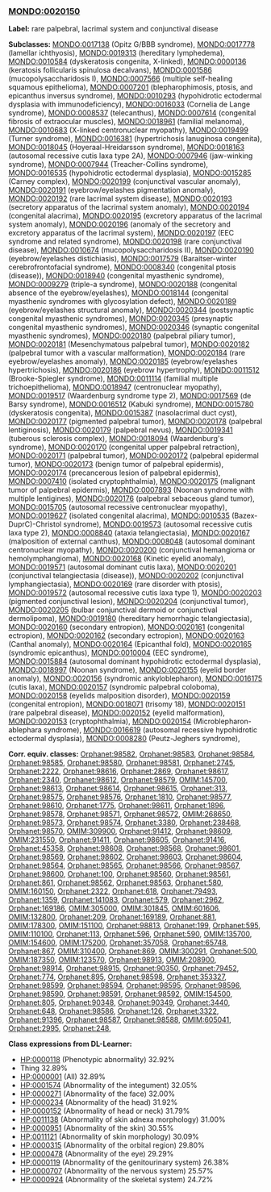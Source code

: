 
### [MONDO:0020150](http://purl.obolibrary.org/obo/MONDO_0020150)
**Label:** rare palpebral, lacrimal system and conjunctival disease

**Subclasses:** [MONDO:0017138](http://purl.obolibrary.org/obo/MONDO_0017138) (Opitz G/BBB syndrome), [MONDO:0017778](http://purl.obolibrary.org/obo/MONDO_0017778) (lamellar ichthyosis), [MONDO:0019313](http://purl.obolibrary.org/obo/MONDO_0019313) (hereditary lymphedema), [MONDO:0010584](http://purl.obolibrary.org/obo/MONDO_0010584) (dyskeratosis congenita, X-linked), [MONDO:0000136](http://purl.obolibrary.org/obo/MONDO_0000136) (keratosis follicularis spinulosa decalvans), [MONDO:0001586](http://purl.obolibrary.org/obo/MONDO_0001586) (mucopolysaccharidosis I), [MONDO:0007566](http://purl.obolibrary.org/obo/MONDO_0007566) (multiple self-healing squamous epithelioma), [MONDO:0007201](http://purl.obolibrary.org/obo/MONDO_0007201) (blepharophimosis, ptosis, and epicanthus inversus syndrome), [MONDO:0010293](http://purl.obolibrary.org/obo/MONDO_0010293) (hypohidrotic ectodermal dysplasia with immunodeficiency), [MONDO:0016033](http://purl.obolibrary.org/obo/MONDO_0016033) (Cornelia de Lange syndrome), [MONDO:0008537](http://purl.obolibrary.org/obo/MONDO_0008537) (telecanthus), [MONDO:0007614](http://purl.obolibrary.org/obo/MONDO_0007614) (congenital fibrosis of extraocular muscles), [MONDO:0018961](http://purl.obolibrary.org/obo/MONDO_0018961) (familial melanoma), [MONDO:0010683](http://purl.obolibrary.org/obo/MONDO_0010683) (X-linked centronuclear myopathy), [MONDO:0019499](http://purl.obolibrary.org/obo/MONDO_0019499) (Turner syndrome), [MONDO:0016381](http://purl.obolibrary.org/obo/MONDO_0016381) (hypertrichosis lanuginosa congenita), [MONDO:0018045](http://purl.obolibrary.org/obo/MONDO_0018045) (Hoyeraal-Hreidarsson syndrome), [MONDO:0018163](http://purl.obolibrary.org/obo/MONDO_0018163) (autosomal recessive cutis laxa type 2A), [MONDO:0007946](http://purl.obolibrary.org/obo/MONDO_0007946) (jaw-winking syndrome), [MONDO:0007944](http://purl.obolibrary.org/obo/MONDO_0007944) (Treacher-Collins syndrome), [MONDO:0016535](http://purl.obolibrary.org/obo/MONDO_0016535) (hypohidrotic ectodermal dysplasia), [MONDO:0015285](http://purl.obolibrary.org/obo/MONDO_0015285) (Carney complex), [MONDO:0020199](http://purl.obolibrary.org/obo/MONDO_0020199) (conjunctival vascular anomaly), [MONDO:0020191](http://purl.obolibrary.org/obo/MONDO_0020191) (eyebrow/eyelashes pigmentation anomaly), [MONDO:0020192](http://purl.obolibrary.org/obo/MONDO_0020192) (rare lacrimal system disease), [MONDO:0020193](http://purl.obolibrary.org/obo/MONDO_0020193) (secretory apparatus of the lacrimal system anomaly), [MONDO:0020194](http://purl.obolibrary.org/obo/MONDO_0020194) (congenital alacrima), [MONDO:0020195](http://purl.obolibrary.org/obo/MONDO_0020195) (excretory apparatus of the lacrimal system anomaly), [MONDO:0020196](http://purl.obolibrary.org/obo/MONDO_0020196) (anomaly of the secretory and excretory apparatus of the lacrimal system), [MONDO:0020197](http://purl.obolibrary.org/obo/MONDO_0020197) (EEC syndrome and related syndrome), [MONDO:0020198](http://purl.obolibrary.org/obo/MONDO_0020198) (rare conjunctival disease), [MONDO:0010674](http://purl.obolibrary.org/obo/MONDO_0010674) (mucopolysaccharidosis II), [MONDO:0020190](http://purl.obolibrary.org/obo/MONDO_0020190) (eyebrow/eyelashes distichiasis), [MONDO:0017579](http://purl.obolibrary.org/obo/MONDO_0017579) (Baraitser-winter cerebrofrontofacial syndrome), [MONDO:0008340](http://purl.obolibrary.org/obo/MONDO_0008340) (congenital ptosis (disease)), [MONDO:0018940](http://purl.obolibrary.org/obo/MONDO_0018940) (congenital myasthenic syndrome), [MONDO:0009279](http://purl.obolibrary.org/obo/MONDO_0009279) (triple-a syndrome), [MONDO:0020188](http://purl.obolibrary.org/obo/MONDO_0020188) (congenital absence of the eyebrow/eyelashes), [MONDO:0018144](http://purl.obolibrary.org/obo/MONDO_0018144) (congenital myasthenic syndromes with glycosylation defect), [MONDO:0020189](http://purl.obolibrary.org/obo/MONDO_0020189) (eyebrow/eyelashes structural anomaly), [MONDO:0020344](http://purl.obolibrary.org/obo/MONDO_0020344) (postsynaptic congenital myasthenic syndromes), [MONDO:0020345](http://purl.obolibrary.org/obo/MONDO_0020345) (presynaptic congenital myasthenic syndromes), [MONDO:0020346](http://purl.obolibrary.org/obo/MONDO_0020346) (synaptic congenital myasthenic syndromes), [MONDO:0020180](http://purl.obolibrary.org/obo/MONDO_0020180) (palpebral piliary tumor), [MONDO:0020181](http://purl.obolibrary.org/obo/MONDO_0020181) (Mesenchymatous palpebral tumor), [MONDO:0020182](http://purl.obolibrary.org/obo/MONDO_0020182) (palpebral tumor with a vascular malformation), [MONDO:0020184](http://purl.obolibrary.org/obo/MONDO_0020184) (rare eyebrow/eyelashes anomaly), [MONDO:0020185](http://purl.obolibrary.org/obo/MONDO_0020185) (eyebrow/eyelashes hypertrichosis), [MONDO:0020186](http://purl.obolibrary.org/obo/MONDO_0020186) (eyebrow hypertrophy), [MONDO:0011512](http://purl.obolibrary.org/obo/MONDO_0011512) (Brooke-Spiegler syndrome), [MONDO:0011114](http://purl.obolibrary.org/obo/MONDO_0011114) (familial multiple trichoepithelioma), [MONDO:0018947](http://purl.obolibrary.org/obo/MONDO_0018947) (centronuclear myopathy), [MONDO:0019517](http://purl.obolibrary.org/obo/MONDO_0019517) (Waardenburg syndrome type 2), [MONDO:0017569](http://purl.obolibrary.org/obo/MONDO_0017569) (de Barsy syndrome), [MONDO:0016512](http://purl.obolibrary.org/obo/MONDO_0016512) (Kabuki syndrome), [MONDO:0015780](http://purl.obolibrary.org/obo/MONDO_0015780) (dyskeratosis congenita), [MONDO:0015387](http://purl.obolibrary.org/obo/MONDO_0015387) (nasolacrimal duct cyst), [MONDO:0020177](http://purl.obolibrary.org/obo/MONDO_0020177) (pigmented palpebral tumor), [MONDO:0020178](http://purl.obolibrary.org/obo/MONDO_0020178) (palpebral lentiginosis), [MONDO:0020179](http://purl.obolibrary.org/obo/MONDO_0020179) (palpebral nevus), [MONDO:0019341](http://purl.obolibrary.org/obo/MONDO_0019341) (tuberous sclerosis complex), [MONDO:0018094](http://purl.obolibrary.org/obo/MONDO_0018094) (Waardenburg's syndrome), [MONDO:0020170](http://purl.obolibrary.org/obo/MONDO_0020170) (congenital upper palpebral retraction), [MONDO:0020171](http://purl.obolibrary.org/obo/MONDO_0020171) (palpebral tumor), [MONDO:0020172](http://purl.obolibrary.org/obo/MONDO_0020172) (palpebral epidermal tumor), [MONDO:0020173](http://purl.obolibrary.org/obo/MONDO_0020173) (benign tumor of palpebral epidermis), [MONDO:0020174](http://purl.obolibrary.org/obo/MONDO_0020174) (precancerous lesion of palpebral epidermis), [MONDO:0007410](http://purl.obolibrary.org/obo/MONDO_0007410) (isolated cryptophthalmia), [MONDO:0020175](http://purl.obolibrary.org/obo/MONDO_0020175) (malignant tumor of palpebral epidermis), [MONDO:0007893](http://purl.obolibrary.org/obo/MONDO_0007893) (Noonan syndrome with multiple lentigines), [MONDO:0020176](http://purl.obolibrary.org/obo/MONDO_0020176) (palpebral sebaceous gland tumor), [MONDO:0015705](http://purl.obolibrary.org/obo/MONDO_0015705) (autosomal recessive centronuclear myopathy), [MONDO:0019627](http://purl.obolibrary.org/obo/MONDO_0019627) (isolated congenital alacrima), [MONDO:0010535](http://purl.obolibrary.org/obo/MONDO_0010535) (Bazex-DuprC)-Christol syndrome), [MONDO:0019573](http://purl.obolibrary.org/obo/MONDO_0019573) (autosomal recessive cutis laxa type 2), [MONDO:0008840](http://purl.obolibrary.org/obo/MONDO_0008840) (ataxia telangiectasia), [MONDO:0020167](http://purl.obolibrary.org/obo/MONDO_0020167) (malposition of external canthus), [MONDO:0008048](http://purl.obolibrary.org/obo/MONDO_0008048) (autosomal dominant centronuclear myopathy), [MONDO:0020200](http://purl.obolibrary.org/obo/MONDO_0020200) (conjunctival hemangioma or hemolymphangioma), [MONDO:0020168](http://purl.obolibrary.org/obo/MONDO_0020168) (Kinetic eyelid anomaly), [MONDO:0019571](http://purl.obolibrary.org/obo/MONDO_0019571) (autosomal dominant cutis laxa), [MONDO:0020201](http://purl.obolibrary.org/obo/MONDO_0020201) (conjunctival telangiectasia (disease)), [MONDO:0020202](http://purl.obolibrary.org/obo/MONDO_0020202) (conjunctival lymphangiectasia), [MONDO:0020169](http://purl.obolibrary.org/obo/MONDO_0020169) (rare disorder with ptosis), [MONDO:0019572](http://purl.obolibrary.org/obo/MONDO_0019572) (autosomal recessive cutis laxa type 1), [MONDO:0020203](http://purl.obolibrary.org/obo/MONDO_0020203) (pigmented conjunctival lesion), [MONDO:0020204](http://purl.obolibrary.org/obo/MONDO_0020204) (conjunctival tumor), [MONDO:0020205](http://purl.obolibrary.org/obo/MONDO_0020205) (bulbar conjunctival dermoid or conjunctival dermolipoma), [MONDO:0019180](http://purl.obolibrary.org/obo/MONDO_0019180) (hereditary hemorrhagic telangiectasia), [MONDO:0020160](http://purl.obolibrary.org/obo/MONDO_0020160) (secondary entropion), [MONDO:0020161](http://purl.obolibrary.org/obo/MONDO_0020161) (congenital ectropion), [MONDO:0020162](http://purl.obolibrary.org/obo/MONDO_0020162) (secondary ectropion), [MONDO:0020163](http://purl.obolibrary.org/obo/MONDO_0020163) (Canthal anomaly), [MONDO:0020164](http://purl.obolibrary.org/obo/MONDO_0020164) (Epicanthal fold), [MONDO:0020165](http://purl.obolibrary.org/obo/MONDO_0020165) (syndromic epicanthus), [MONDO:0010004](http://purl.obolibrary.org/obo/MONDO_0010004) (EEC syndrome), [MONDO:0015884](http://purl.obolibrary.org/obo/MONDO_0015884) (autosomal dominant hypohidrotic ectodermal dysplasia), [MONDO:0018997](http://purl.obolibrary.org/obo/MONDO_0018997) (Noonan syndrome), [MONDO:0020155](http://purl.obolibrary.org/obo/MONDO_0020155) (eyelid border anomaly), [MONDO:0020156](http://purl.obolibrary.org/obo/MONDO_0020156) (syndromic ankyloblepharon), [MONDO:0016175](http://purl.obolibrary.org/obo/MONDO_0016175) (cutis laxa), [MONDO:0020157](http://purl.obolibrary.org/obo/MONDO_0020157) (syndromic palpebral coloboma), [MONDO:0020158](http://purl.obolibrary.org/obo/MONDO_0020158) (eyelids malposition disorder), [MONDO:0020159](http://purl.obolibrary.org/obo/MONDO_0020159) (congenital entropion), [MONDO:0018071](http://purl.obolibrary.org/obo/MONDO_0018071) (trisomy 18), [MONDO:0020151](http://purl.obolibrary.org/obo/MONDO_0020151) (rare palpebral disease), [MONDO:0020152](http://purl.obolibrary.org/obo/MONDO_0020152) (eyelid malformation), [MONDO:0020153](http://purl.obolibrary.org/obo/MONDO_0020153) (cryptophthalmia), [MONDO:0020154](http://purl.obolibrary.org/obo/MONDO_0020154) (Microblepharon-ablephara syndrome), [MONDO:0016619](http://purl.obolibrary.org/obo/MONDO_0016619) (autosomal recessive hypohidrotic ectodermal dysplasia), [MONDO:0008280](http://purl.obolibrary.org/obo/MONDO_0008280) (Peutz-Jeghers syndrome), 

**Corr. equiv. classes:** [Orphanet:98582](http://www.orpha.net/ORDO/Orphanet_98582), [Orphanet:98583](http://www.orpha.net/ORDO/Orphanet_98583), [Orphanet:98584](http://www.orpha.net/ORDO/Orphanet_98584), [Orphanet:98585](http://www.orpha.net/ORDO/Orphanet_98585), [Orphanet:98580](http://www.orpha.net/ORDO/Orphanet_98580), [Orphanet:98581](http://www.orpha.net/ORDO/Orphanet_98581), [Orphanet:2745](http://www.orpha.net/ORDO/Orphanet_2745), [Orphanet:2222](http://www.orpha.net/ORDO/Orphanet_2222), [Orphanet:98616](http://www.orpha.net/ORDO/Orphanet_98616), [Orphanet:2869](http://www.orpha.net/ORDO/Orphanet_2869), [Orphanet:98617](http://www.orpha.net/ORDO/Orphanet_98617), [Orphanet:2340](http://www.orpha.net/ORDO/Orphanet_2340), [Orphanet:98612](http://www.orpha.net/ORDO/Orphanet_98612), [Orphanet:98579](http://www.orpha.net/ORDO/Orphanet_98579), [OMIM:145700](http://purl.obolibrary.org/obo/OMIM_145700), [Orphanet:98613](http://www.orpha.net/ORDO/Orphanet_98613), [Orphanet:98614](http://www.orpha.net/ORDO/Orphanet_98614), [Orphanet:98615](http://www.orpha.net/ORDO/Orphanet_98615), [Orphanet:313](http://www.orpha.net/ORDO/Orphanet_313), [Orphanet:98575](http://www.orpha.net/ORDO/Orphanet_98575), [Orphanet:98576](http://www.orpha.net/ORDO/Orphanet_98576), [Orphanet:1810](http://www.orpha.net/ORDO/Orphanet_1810), [Orphanet:98577](http://www.orpha.net/ORDO/Orphanet_98577), [Orphanet:98610](http://www.orpha.net/ORDO/Orphanet_98610), [Orphanet:1775](http://www.orpha.net/ORDO/Orphanet_1775), [Orphanet:98611](http://www.orpha.net/ORDO/Orphanet_98611), [Orphanet:1896](http://www.orpha.net/ORDO/Orphanet_1896), [Orphanet:98578](http://www.orpha.net/ORDO/Orphanet_98578), [Orphanet:98571](http://www.orpha.net/ORDO/Orphanet_98571), [Orphanet:98572](http://www.orpha.net/ORDO/Orphanet_98572), [OMIM:268650](http://purl.obolibrary.org/obo/OMIM_268650), [Orphanet:98573](http://www.orpha.net/ORDO/Orphanet_98573), [Orphanet:98574](http://www.orpha.net/ORDO/Orphanet_98574), [Orphanet:3380](http://www.orpha.net/ORDO/Orphanet_3380), [Orphanet:238468](http://www.orpha.net/ORDO/Orphanet_238468), [Orphanet:98570](http://www.orpha.net/ORDO/Orphanet_98570), [OMIM:309900](http://purl.obolibrary.org/obo/OMIM_309900), [Orphanet:91412](http://www.orpha.net/ORDO/Orphanet_91412), [Orphanet:98609](http://www.orpha.net/ORDO/Orphanet_98609), [OMIM:231550](http://purl.obolibrary.org/obo/OMIM_231550), [Orphanet:91411](http://www.orpha.net/ORDO/Orphanet_91411), [Orphanet:98605](http://www.orpha.net/ORDO/Orphanet_98605), [Orphanet:91416](http://www.orpha.net/ORDO/Orphanet_91416), [Orphanet:45358](http://www.orpha.net/ORDO/Orphanet_45358), [Orphanet:98608](http://www.orpha.net/ORDO/Orphanet_98608), [Orphanet:98568](http://www.orpha.net/ORDO/Orphanet_98568), [Orphanet:98601](http://www.orpha.net/ORDO/Orphanet_98601), [Orphanet:98569](http://www.orpha.net/ORDO/Orphanet_98569), [Orphanet:98602](http://www.orpha.net/ORDO/Orphanet_98602), [Orphanet:98603](http://www.orpha.net/ORDO/Orphanet_98603), [Orphanet:98604](http://www.orpha.net/ORDO/Orphanet_98604), [Orphanet:98564](http://www.orpha.net/ORDO/Orphanet_98564), [Orphanet:98565](http://www.orpha.net/ORDO/Orphanet_98565), [Orphanet:98566](http://www.orpha.net/ORDO/Orphanet_98566), [Orphanet:98567](http://www.orpha.net/ORDO/Orphanet_98567), [Orphanet:98600](http://www.orpha.net/ORDO/Orphanet_98600), [Orphanet:100](http://www.orpha.net/ORDO/Orphanet_100), [Orphanet:98560](http://www.orpha.net/ORDO/Orphanet_98560), [Orphanet:98561](http://www.orpha.net/ORDO/Orphanet_98561), [Orphanet:861](http://www.orpha.net/ORDO/Orphanet_861), [Orphanet:98562](http://www.orpha.net/ORDO/Orphanet_98562), [Orphanet:98563](http://www.orpha.net/ORDO/Orphanet_98563), [Orphanet:580](http://www.orpha.net/ORDO/Orphanet_580), [OMIM:160150](http://purl.obolibrary.org/obo/OMIM_160150), [Orphanet:2322](http://www.orpha.net/ORDO/Orphanet_2322), [Orphanet:618](http://www.orpha.net/ORDO/Orphanet_618), [Orphanet:79493](http://www.orpha.net/ORDO/Orphanet_79493), [Orphanet:1359](http://www.orpha.net/ORDO/Orphanet_1359), [Orphanet:141083](http://www.orpha.net/ORDO/Orphanet_141083), [Orphanet:579](http://www.orpha.net/ORDO/Orphanet_579), [Orphanet:2962](http://www.orpha.net/ORDO/Orphanet_2962), [Orphanet:169186](http://www.orpha.net/ORDO/Orphanet_169186), [OMIM:305000](http://purl.obolibrary.org/obo/OMIM_305000), [OMIM:301845](http://purl.obolibrary.org/obo/OMIM_301845), [OMIM:601606](http://purl.obolibrary.org/obo/OMIM_601606), [OMIM:132800](http://purl.obolibrary.org/obo/OMIM_132800), [Orphanet:209](http://www.orpha.net/ORDO/Orphanet_209), [Orphanet:169189](http://www.orpha.net/ORDO/Orphanet_169189), [Orphanet:881](http://www.orpha.net/ORDO/Orphanet_881), [OMIM:178300](http://purl.obolibrary.org/obo/OMIM_178300), [OMIM:151100](http://purl.obolibrary.org/obo/OMIM_151100), [Orphanet:98813](http://www.orpha.net/ORDO/Orphanet_98813), [Orphanet:199](http://www.orpha.net/ORDO/Orphanet_199), [Orphanet:595](http://www.orpha.net/ORDO/Orphanet_595), [OMIM:110100](http://purl.obolibrary.org/obo/OMIM_110100), [Orphanet:113](http://www.orpha.net/ORDO/Orphanet_113), [Orphanet:596](http://www.orpha.net/ORDO/Orphanet_596), [Orphanet:590](http://www.orpha.net/ORDO/Orphanet_590), [OMIM:135700](http://purl.obolibrary.org/obo/OMIM_135700), [OMIM:154600](http://purl.obolibrary.org/obo/OMIM_154600), [OMIM:175200](http://purl.obolibrary.org/obo/OMIM_175200), [Orphanet:357058](http://www.orpha.net/ORDO/Orphanet_357058), [Orphanet:65748](http://www.orpha.net/ORDO/Orphanet_65748), [Orphanet:867](http://www.orpha.net/ORDO/Orphanet_867), [OMIM:310400](http://purl.obolibrary.org/obo/OMIM_310400), [Orphanet:869](http://www.orpha.net/ORDO/Orphanet_869), [OMIM:300291](http://purl.obolibrary.org/obo/OMIM_300291), [Orphanet:500](http://www.orpha.net/ORDO/Orphanet_500), [OMIM:187350](http://purl.obolibrary.org/obo/OMIM_187350), [OMIM:123570](http://purl.obolibrary.org/obo/OMIM_123570), [Orphanet:98913](http://www.orpha.net/ORDO/Orphanet_98913), [OMIM:208900](http://purl.obolibrary.org/obo/OMIM_208900), [Orphanet:98914](http://www.orpha.net/ORDO/Orphanet_98914), [Orphanet:98915](http://www.orpha.net/ORDO/Orphanet_98915), [Orphanet:90350](http://www.orpha.net/ORDO/Orphanet_90350), [Orphanet:79452](http://www.orpha.net/ORDO/Orphanet_79452), [Orphanet:774](http://www.orpha.net/ORDO/Orphanet_774), [Orphanet:895](http://www.orpha.net/ORDO/Orphanet_895), [Orphanet:98598](http://www.orpha.net/ORDO/Orphanet_98598), [Orphanet:353327](http://www.orpha.net/ORDO/Orphanet_353327), [Orphanet:98599](http://www.orpha.net/ORDO/Orphanet_98599), [Orphanet:98594](http://www.orpha.net/ORDO/Orphanet_98594), [Orphanet:98595](http://www.orpha.net/ORDO/Orphanet_98595), [Orphanet:98596](http://www.orpha.net/ORDO/Orphanet_98596), [Orphanet:98590](http://www.orpha.net/ORDO/Orphanet_98590), [Orphanet:98591](http://www.orpha.net/ORDO/Orphanet_98591), [Orphanet:98592](http://www.orpha.net/ORDO/Orphanet_98592), [OMIM:154500](http://purl.obolibrary.org/obo/OMIM_154500), [Orphanet:805](http://www.orpha.net/ORDO/Orphanet_805), [Orphanet:90348](http://www.orpha.net/ORDO/Orphanet_90348), [Orphanet:90349](http://www.orpha.net/ORDO/Orphanet_90349), [Orphanet:3440](http://www.orpha.net/ORDO/Orphanet_3440), [Orphanet:648](http://www.orpha.net/ORDO/Orphanet_648), [Orphanet:98586](http://www.orpha.net/ORDO/Orphanet_98586), [Orphanet:126](http://www.orpha.net/ORDO/Orphanet_126), [Orphanet:3322](http://www.orpha.net/ORDO/Orphanet_3322), [Orphanet:91396](http://www.orpha.net/ORDO/Orphanet_91396), [Orphanet:98587](http://www.orpha.net/ORDO/Orphanet_98587), [Orphanet:98588](http://www.orpha.net/ORDO/Orphanet_98588), [OMIM:605041](http://purl.obolibrary.org/obo/OMIM_605041), [Orphanet:2995](http://www.orpha.net/ORDO/Orphanet_2995), [Orphanet:248](http://www.orpha.net/ORDO/Orphanet_248), 

**Class expressions from DL-Learner:**

- [HP:0000118](http://purl.obolibrary.org/obo/HP_0000118) (Phenotypic abnormality) 32.92%
- Thing 32.89%
- [HP:0000001](http://purl.obolibrary.org/obo/HP_0000001) (All) 32.89%
- [HP:0001574](http://purl.obolibrary.org/obo/HP_0001574) (Abnormality of the integument) 32.05%
- [HP:0000271](http://purl.obolibrary.org/obo/HP_0000271) (Abnormality of the face) 32.00%
- [HP:0000234](http://purl.obolibrary.org/obo/HP_0000234) (Abnormality of the head) 31.92%
- [HP:0000152](http://purl.obolibrary.org/obo/HP_0000152) (Abnormality of head or neck) 31.79%
- [HP:0011138](http://purl.obolibrary.org/obo/HP_0011138) (Abnormality of skin adnexa morphology) 31.00%
- [HP:0000951](http://purl.obolibrary.org/obo/HP_0000951) (Abnormality of the skin) 30.55%
- [HP:0011121](http://purl.obolibrary.org/obo/HP_0011121) (Abnormality of skin morphology) 30.09%
- [HP:0000315](http://purl.obolibrary.org/obo/HP_0000315) (Abnormality of the orbital region) 29.80%
- [HP:0000478](http://purl.obolibrary.org/obo/HP_0000478) (Abnormality of the eye) 29.29%
- [HP:0000119](http://purl.obolibrary.org/obo/HP_0000119) (Abnormality of the genitourinary system) 26.38%
- [HP:0000707](http://purl.obolibrary.org/obo/HP_0000707) (Abnormality of the nervous system) 25.57%
- [HP:0000924](http://purl.obolibrary.org/obo/HP_0000924) (Abnormality of the skeletal system) 24.72%


